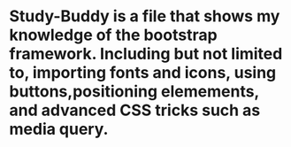# Study-Buddy is a file that shows my knowledge of the bootstrap framework. Including but not limited to, importing fonts and icons, using buttons,positioning elemements, and advanced CSS tricks such as media query.
